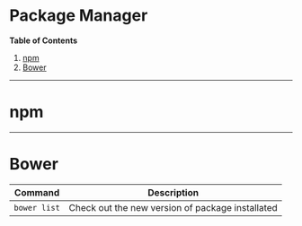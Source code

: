 # Package Manager
**Table of Contents**

1. [npm](#npm)
2. [Bower](#bower)

---

# npm

---

# Bower
| Command | Description |
| --------- | ------- |
|  `bower list` |  Check out the new version of package installated |

